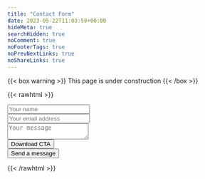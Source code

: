 ```yaml
---
title: "Contact Form"
date: 2023-05-22T11:03:59+00:00
hideMeta: true
searchHidden: true
noComment: true
noFooterTags: true
noPrevNextLinks: true
noShareLinks: true
---
```


{{< box warning >}}
This page is under construction
{{< /box >}}

{{< rawhtml >}}
<script src="https://unpkg.com/tailwindcss-jit-cdn"></script>
<form action="https://public.herotofu.com/v1/15950af0-f8bd-11ed-9ea5-6d659508bc55" method="post" accept-charset="UTF-8" target="_blank">
  <div class="mb-3 pt-0">
    <input
      type="text"
      placeholder="Your name"
      id="name"
      name="name"
      class="px-3 py-3 placeholder-gray-400 text-gray-600 relative bg-white bg-white rounded text-sm border-0 shadow outline-none focus:outline-none focus:ring w-full"
      required
    />
  </div>
  <div class="mb-3 pt-0">
    <input
      type="email"
      placeholder="Your email address"
      id="email"
      name="email"
      class="px-3 py-3 placeholder-gray-400 text-gray-600 relative bg-white bg-white rounded text-sm border-0 shadow outline-none focus:outline-none focus:ring w-full"
      required
    />
  </div>
  <div class="mb-3 pt-0">
    <textarea
      placeholder="Your message"
      name="message"
      class="px-3 py-3 placeholder-gray-400 text-gray-600 relative bg-white bg-white rounded text-sm border-0 shadow outline-none focus:outline-none focus:ring w-full"
      required
    ></textarea>
  </div>
  <div>
    <input type="submit" value="Download CTA" />
    <div style="text-indent:-99999px; white-space:nowrap; overflow:hidden; position:absolute;" aria-hidden="true">
      <input type="text" id="_gotcha" name="_gotcha" tabindex="-1" autocomplete="off" />
    </div>
  </div>
  <div class="mb-3 pt-0">
    <button
      class="bg-blue-500 text-white active:bg-blue-600 font-bold uppercase text-sm px-6 py-3 rounded shadow hover:shadow-lg outline-none focus:outline-none mr-1 mb-1 ease-linear transition-all duration-150"
      type="submit"
    >Send a message</button>
  </div>
</form>
{{< /rawhtml >}}